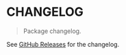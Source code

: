 # CHANGELOG

> Package changelog.

See [GitHub Releases](https://github.com/stdlib-js/datasets-savoy-stopwords-swe/releases) for the changelog.